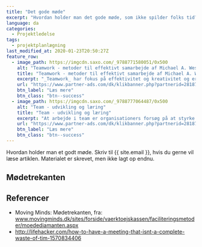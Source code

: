 ```yaml
---
title: "Det gode møde"
excerpt: "Hvordan holder man det gode møde, som ikke spilder folks tid?"
language: da
categories:
  - Projektledelse
tags:
  - projektplanlægning
last_modified_at: 2020-01-23T20:50:27Z
feature_row:
  - image_path: https://imgcdn.saxo.com/_9788771580051/0x500
    alt: "Teamwork - metoder til effektivt samarbejde af Michael A. West"
    title: "Teamwork - metoder til effektivt samarbejde af Michael A. West"
    excerpt: "_Teamwork_ har fokus på effektivitet og kreativitet og er for alle, der på den ene eller anden måde bruger teamwork i deres dagligdag. Bogen er fyldt med praktiske eksempler og teori, der kan hjælpe et team med at opstille mål og opnå dem."
    url: "https://www.partner-ads.com/dk/klikbanner.php?partnerid=28187&bannerid=43264&htmlurl=https://www.saxo.com/dk/teamwork_michael-a-west_haeftet_9788771580051"
    btn_label: "Læs mere"
    btn_class: "btn--success"
  - image_path: https://imgcdn.saxo.com/_9788777064487/0x500
    alt: "Team - udvikling og læring"
    title: "Team - udvikling og læring"
    excerpt: "At arbejde i team er organisationers forsøg på at styrke udvikling af faglige og personlige potentialer og kompetencer. Bogens formål er at give svar på, hvordan udvikling og læring i team kan blive en succes, fx om sporten er en passende metafor til at fremme teamudvikling og læring og forståelse af samarbejde samt om team på arbejdspladsen kan skabe nye fortællinger om medarbejdernes måde at se på samarbejde og gensidig udvikling."
    url: "https://www.partner-ads.com/dk/klikbanner.php?partnerid=28187&bannerid=43264&htmlurl=https://www.saxo.com/dk/team-udvikling-og-laering_morten-bertelsen-red-reinhard-stelter-red_haeftet_9788777064487"
    btn_label: "Læs mere"
    btn_class: "btn--success"
---
```


Hvordan holder man et godt møde. Skriv til {{ site.email }}, hvis du gerne vil læse artiklen. Materialet er skrevet, men ikke lagt op endnu.

## Mødetrekanten

## Referencer

- Moving Minds: Mødetrekanten, fra: www.movingminds.dk/sites/forside/vaerktoejskassen/faciliteringsmetoder/moedediamanten.aspx
- http://lifehacker.com/how-to-have-a-meeting-that-isnt-a-complete-waste-of-tim-1570834406